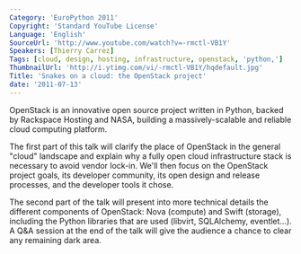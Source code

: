 ```yaml
---
Category: 'EuroPython 2011'
Copyright: 'Standard YouTube License'
Language: 'English'
SourceUrl: 'http://www.youtube.com/watch?v=-rmctl-VB1Y'
Speakers: [Thierry Carrez]
Tags: [cloud, design, hosting, infrastructure, openstack, 'python,']
ThumbnailUrl: 'http://i.ytimg.com/vi/-rmctl-VB1Y/hqdefault.jpg'
Title: 'Snakes on a cloud: the OpenStack project'
date: '2011-07-13'
---
```

OpenStack is an innovative open source project written in Python, backed by
Rackspace Hosting and NASA, building a massively-scalable and reliable cloud
computing platform.

The first part of this talk will clarify the place of OpenStack in the general
"cloud" landscape and explain why a fully open cloud infrastructure stack is
necessary to avoid vendor lock-in. We'll then focus on the OpenStack project
goals, its developer community, its open design and release processes, and the
developer tools it chose.

The second part of the talk will present into more technical details the
different components of OpenStack: Nova (compute) and Swift (storage),
including the Python libraries that are used (libvirt, SQLAlchemy, eventlet…).
A Q&A session at the end of the talk will give the audience a chance to clear
any remaining dark area.
